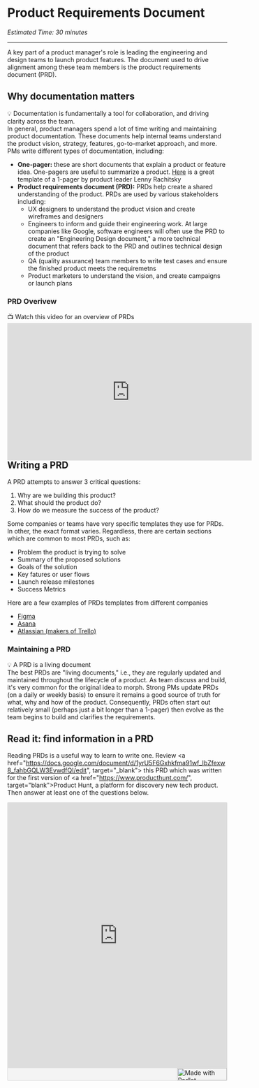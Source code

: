 # Product Requirements Document

*Estimated Time: 30 minutes*

---

A key part of a product manager's role is leading the engineering and design teams to launch product features. The document used to drive alignment among these team members is the product requirements document (PRD). 

## Why documentation matters
<aside>
  💡 Documentation is fundamentally a tool for collaboration, and driving clarity across the team. 
  </aside>
In general, product managers spend a lot of time writing and maintaining product documentation. These documents help internal teams understand the product vision, strategy, features, go-to-market approach, and more. PMs write different types of documentation, including:

- **One-pager:** these are short documents that explain a product or feature idea. One-pagers are useful to summarize a product. <a href="https://docs.google.com/document/d/1541V32QgSwyCFWxtiMIThn-6n-2s7fVWztEWVa970uo/edit" target="_blank">Here</a> is a great template of a 1-pager by product leader Lenny Rachitsky
- **Product requirements document (PRD):** PRDs help create a shared understanding of the product. PRDs are used by various stakeholders including: 
    - UX designers to understand the product vision and create wireframes and designers
    - Engineers to inform and guide their engineering work. At large companies like Google, software engineers will often use the PRD to create an "Engineering Design document," a more technical document that refers back to the PRD and outlines technical design of the product
  - QA (quality assurance) team members to write test cases and ensure the finished product meets the requiremetns
  - Product marketers to understand the vision, and create campaigns or launch plans

### PRD Overivew

<aside> 
  📺 Watch this video for an overview of PRDs
</aside>
<div style="position: relative; padding-bottom: 56.25%; height: 0;">
  <iframe width="560" height="315" src="https://www.youtube.com/embed/W7ShrFjd5B4" title="YouTube video player" frameborder="0" allow="accelerometer; autoplay; clipboard-write; encrypted-media; gyroscope; picture-in-picture; web-share" allowfullscreen></iframe>
</div>

## Writing a PRD
A PRD attempts to answer 3 critical questions:
1. Why are we building this product?
2. What should the product do?
3. How do we measure the success of the product? 

Some companies or teams have very specific templates they use for PRDs. In other, the exact format varies. Regardless, there are certain sections which are common to most PRDs, such as:
- Problem the product is trying to solve
- Summary of the proposed solutions
- Goals of the solution
- Key fatures or user flows
- Launch release milestones
- Success Metrics

Here are a few examples of PRDs templates from different companies
- <a href="https://coda.io/@yuhki/figmas-approach-to-product-requirement-docs/prd-name-of-project-1" target="_blank">Figma</a>
- <a href="https://docs.google.com/document/d/1W46cmPfPwXIIH2mNNbbQ5EdjnhQFqGxGhT5iAijmJjc/edit#heading=h.cqt1a4hrfy8u" target="_blank"> Asana</a>
- <a href="https://coda.io/@yuhki/figmas-approach-to-product-requirement-docs/prd-name-of-project-1" target="_blank">Atlassian (makers of Trello)</a>
  

### Maintaining a PRD
<aside> 💡 A PRD is a living document
  </aside>
The best PRDs are "living documents," i.e., they are regularly updated and maintained throughout the lifecycle of a product. As team discuss and build, it's very common for the original idea to morph. Strong PMs update PRDs (on a daily or weekly basis) to ensure it remains a good source of truth for what, why and how of the product. Consequently, PRDs often start out relatively small (perhaps just a bit longer than a 1-pager) then evolve as the team begins to build and clarifies the requirements. 

## Read it: find information in a PRD
 <aside>
 </aside>
 
 Reading PRDs is a useful way to learn to write one. Review <a href="https://docs.google.com/document/d/1yrU5F6Gxhkfma91wf_IbZfexw8_fahbGQLW3EvwdfQI/edit", target="_blank"> this PRD</a> which was written for the first version of <a href="https://www.producthunt.com/", target="blank">Product Hunt</a>, a platform for discovery new tech product. Then  answer at least one of the questions below. 
 
 <div class="padlet-embed" style="border:1px solid rgba(0,0,0,0.1);border-radius:2px;box-sizing:border-box;overflow:hidden;position:relative;width:100%;background:#F4F4F4"><p style="padding:0;margin:0"><iframe src="https://padlet.com/embed/hipmsww6er6ko497" frameborder="0" allow="camera;microphone;geolocation" style="width:100%;height:608px;display:block;padding:0;margin:0"></iframe></p><div style="display:flex;align-items:center;justify-content:end;margin:0;height:28px"><a href="https://padlet.com?ref=embed" style="display:block;flex-grow:0;margin:0;border:none;padding:0;text-decoration:none" target="_blank"><div style="display:flex;align-items:center;"><img src="https://padlet.net/embeds/made_with_padlet_2022.png" width="114" height="28" style="padding:0;margin:0;background:0 0;border:none;box-shadow:none" alt="Made with Padlet"></div></a></div></div>

